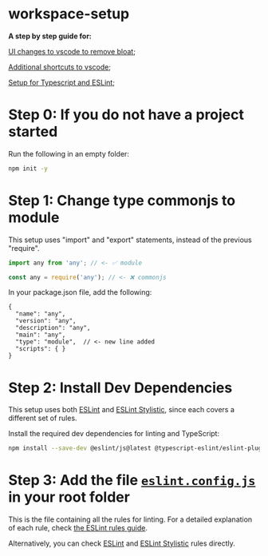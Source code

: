 # workspace-setup
__A step by step guide for:__

[UI changes to vscode to remove bloat](vscode-ui.md);

[Additional shortcuts to vscode](vscode-shortcuts.md);

[Setup for Typescript and ESLint](typescript.md);

# Step 0: If you do __not__ have a project started

Run the following in an empty folder:

```bash
npm init -y
```

# Step 1: Change type commonjs to module

This setup uses "import" and "export" statements, instead of the previous "require". 

```js
import any from 'any'; // <- ✅ module

const any = require('any'); // <- ❌ commonjs
```

In your package.json file, add the following:

```jsonc
{
  "name": "any",
  "version": "any",
  "description": "any",
  "main": "any",
  "type": "module",  // <- new line added
  "scripts": { }
}
```

# Step 2: Install Dev Dependencies

This setup uses both [ESLint](https://eslint.org) and [ESLint Stylistic](https://eslint.style), since each covers a different set of rules.

Install the required dev dependencies for linting and TypeScript:

```bash
npm install --save-dev @eslint/js@latest @typescript-eslint/eslint-plugin@latest @typescript-eslint/parser@latest eslint@latest globals@latest typescript@latest typescript-eslint@latest @stylistic/eslint-plugin@latest eslint-plugin-import@latest
```

# Step 3: Add the file [`eslint.config.js`](eslint.config.js) in your root folder

This is the file containing all the rules for linting. For a detailed explanation of each rule, check [the ESLint rules guide](eslint-rules.md).

Alternatively, you can check [ESLint](https://eslint.org/docs/latest/rules/) and [ESLint Stylistic](https://eslint.style/rules) rules directly.
